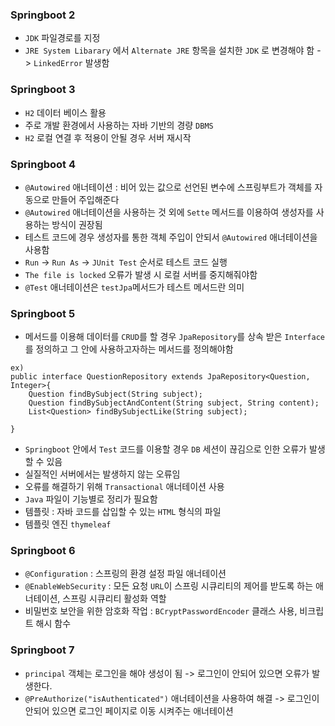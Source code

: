 ### Springboot 2
- `JDK` 파일경로를 지정
- `JRE System Libarary` 에서 `Alternate JRE` 항목을 설치한 `JDK` 로 변경해야 함 -> `LinkedError` 발생함 

### Springboot 3
- `H2` 데이터 베이스 활용
- 주로 개발 환경에서 사용하는 자바 기반의 경량 `DBMS`
- `H2` 로컬 연결 후 적용이 안될 경우 서버 재시작

### Springboot 4
- `@Autowired` 애너테이션 : 비어 있는 값으로 선언된 변수에 스프링부트가 객체를 자동으로 만들어 주입해준다
- `@Autowired` 애너테이션을 사용하는 것 외에 `Sette` 메서드를 이용하여 생성자를 사용하는 방식이 권장됨
- 테스트 코드에 경우 생성자를 통한 객체 주입이 안되서 `@Autowired` 애너테이션을 사용함
- `Run` -> `Run As` -> `JUnit Test` 순서로 테스트 코드 실행
- `The file is locked` 오류가 발생 시 로컬 서버를 중지해줘야함
- `@Test` 애너테이션은 `testJpa`메서드가 테스트 메서드란 의미

### Springboot 5
- 메서드를 이용해 데이터를 `CRUD`를 할 경우 `JpaRepository`를 상속 받은 `Interface`를 정의하고 그 안에 사용하고자하는 메서드를 정의해야함
```
ex)
public interface QuestionRepository extends JpaRepository<Question, Integer>{
	Question findBySubject(String subject);
	Question findBySubjectAndContent(String subject, String content);
	List<Question> findBySubjectLike(String subject);

}
```
- `Springboot` 안에서 `Test` 코드를 이용할 경우 `DB` 세션이 끊김으로 인한 오류가 발생할 수 있음
- 실질적인 서버에서는 발생하지 않는 오류임
- 오류를 해결하기 위해 `Transactional` 애너테이션 사용
- `Java` 파일이 기능별로 정리가 필요함
- 템플릿 : 자바 코드를 삽입할 수 있는 `HTML` 형식의 파일
- 템플릿 엔진 `thymeleaf`

### Springboot 6
- `@Configuration` : 스프링의 환경 설정 파일 애너테이션
- `@EnableWebSecurity` : 모든 요청 `URL`이 스프링 시큐리티의 제어를 받도록 하는 애너테이션, 스프링 시큐리티 활성화 역할
- 비밀번호 보안을 위한 암호화 작업 : `BCryptPasswordEncoder` 클래스 사용, 비크립트 해시 함수

### Springboot 7
- `principal` 객체는 로그인을 해야 생성이 됨 -> 로그인이 안되어 있으면 오류가 발생한다.
- `@PreAuthorize("isAuthenticated")` 애너테이션을 사용하여 해결 -> 로그인이 안되어 있으면 로그인 페이지로 이동 시켜주는 애너테이션